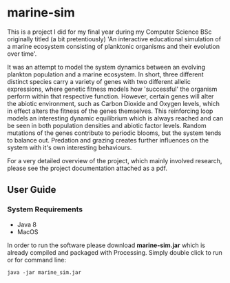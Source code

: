 # marine-sim

This is a project I did for my final year during my Computer Science BSc originally titled (a bit pretentiously) 'An interactive educational simulation of a marine ecosystem consisting of planktonic organisms and their evolution over time'.

It was an attempt to model the system dynamics between an evolving plankton population and a marine ecosystem. In short, three different distinct species carry a variety of genes with two different allelic expressions, where genetic fitness models how 'successful' the organism perform within that respective function. However, certain genes will alter the abiotic environment, such as Carbon Dioxide and Oxygen levels, which in effect alters the fitness of the genes themselves. This reinforcing loop models an interesting dynamic equilibrium which is always reached and can be seen in both population densities and abiotic factor levels. Random mutations of the genes contribute to periodic blooms, but the system tends to balance out. Predation and grazing creates further influences on the system with it's own interesting behaviours.

For a very detailed overview of the project, which mainly involved research, please see the project documentation attached as a pdf.  

## User Guide

### System Requirements
- Java 8
- MacOS

In order to run the software please download **marine-sim.jar** which is already compiled and packaged with Processing. Simply double click to run or for command line:

`java -jar marine_sim.jar`
  
